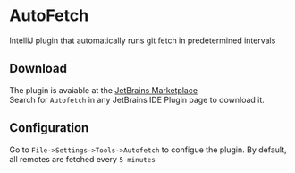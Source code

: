# AutoFetch
IntelliJ plugin that automatically runs git fetch in predetermined intervals

## Download

The plugin is avaiable at the [JetBrains Marketplace](https://plugins.jetbrains.com/plugin/20464-autofetch)  
Search for `Autofetch` in any JetBrains IDE Plugin page to download it.

## Configuration

Go to `File->Settings->Tools->Autofetch` to configue the plugin. By default, all remotes are fetched every `5 minutes`
